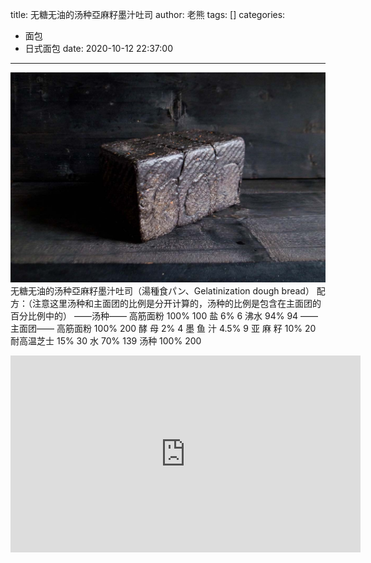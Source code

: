 title: 无糖无油的汤种亞麻籽墨汁吐司
author: 老熊
tags: []
categories:
  - 面包
  - 日式面包
date: 2020-10-12 22:37:00
---
![](/images/pasted-21.jpg)
无糖无油的汤种亞麻籽墨汁吐司（湯種食パン、Gelatinization dough bread）
配方：（注意这里汤种和主面团的比例是分开计算的，汤种的比例是包含在主面团的百分比例中的）
——汤种——
高筋面粉   100%    100
盐            6%       6
沸水         94%     94
——主面团——
高筋面粉   100%    200
酵      母   2%       4
墨  鱼 汁   4.5%    9
亚  麻 籽   10%     20
耐高温芝士 15%    30
水             70%    139
汤种          100%  200

<iframe width="560" height="315" src="https://www.youtube.com/embed/ksunW3vwAvo" frameborder="0" allow="accelerometer; autoplay; clipboard-write; encrypted-media; gyroscope; picture-in-picture" allowfullscreen></iframe>